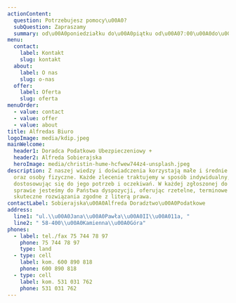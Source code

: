 ```yaml
---
actionContent:
  question: Potrzebujesz pomocy\u00A0?
  subQuestion: Zapraszamy
  summary: od\u00A0poniedziałku do\u00A0piątku od\u00A07:00\u00A0do\u00A016:00
menu:
  contact:
    label: Kontakt
    slug: kontakt
  about:
    label: O nas
    slug: o-nas
  offer:
    label: Oferta
    slug: oferta
menuOrder:
  - value: contact
  - value: offer
  - value: about
title: Alfredas Biuro
logoImage: media/kdip.jpeg
mainWelcome:
  header1: Doradca Podatkowo Ubezpieczeniowy +
  header2: Alfreda Sobierajska
  heroImage: media/christin-hume-hcfwew744z4-unsplash.jpeg
description: Z naszej wiedzy i doświadczenia korzystają małe i średnie firmy
  oraz osoby fizyczne. Każde zlecenie traktujemy w sposób indywidualny,
  dostosowując się do jego potrzeb i oczekiwań. W każdej zgłoszonej do nas
  sprawie jesteśmy do Państwa dyspozycji, oferując rzetelne, terminowe i
  skuteczne rozwiązania zgodne z literą prawa.
contactLabel: Sobierajska\u00A0Alfreda Doradztwo\u00A0Podatkowe
address:
  line1: "ul.\\u00A0Jana\\u00A0Pawła\\u00A0II\\u00A011a, "
  line2: " 58-400\\u00A0Kamienna\\u00A0Góra"
phones:
  - label: tel./fax 75 744 78 97
    phone: 75 744 78 97
    type: land
  - type: cell
    label: kom. 600 890 818
    phone: 600 890 818
  - type: cell
    label: kom. 531 031 762
    phone: 531 031 762
---
```

